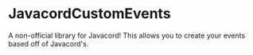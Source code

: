# JavacordCustomEvents
A non-official library for Javacord! This allows you to create your events based off of Javacord's.
